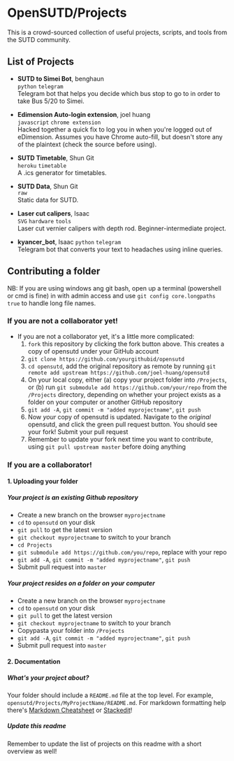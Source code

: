 # OpenSUTD/Projects
This is a crowd-sourced collection of useful projects, scripts, and tools from the SUTD community.

## List of Projects
* **SUTD to Simei Bot**, benghaun  
`python` `telegram`  
Telegram bot that helps you decide which bus stop to go to in order to take Bus 5/20 to Simei.

* **Edimension Auto-login extension**, joel huang  
`javascript` `chrome extension`  
Hacked together a quick fix to log you in when you're logged out of eDimension. Assumes you have Chrome auto-fill, but doesn't store any of the plaintext (check the source before using).

* **SUTD Timetable**, Shun Git  
`heroku` `timetable`  
A .ics generator for timetables.

* **SUTD Data**, Shun Git  
`raw`  
Static data for SUTD.

* **Laser cut calipers**, Isaac  
`SVG` `hardware` `tools`  
Laser cut vernier calipers with depth rod. Beginner-intermediate project.

* **kyancer_bot**, Isaac
`python` `telegram`  
Telegram bot that converts your text to headaches using inline queries. 

## Contributing a folder
NB: If you are using windows ang git bash, open up a terminal (powershell or cmd is fine) in with admin access and use `git config core.longpaths true` to handle long file names.
### If you are not a collaborator yet!
* If you are not a collaborator yet, it's a little more complicated:
   1. `fork` this repository by clicking the fork button above. This creates a copy of opensutd under your GitHub account
   2. `git clone https://github.com/yourgithubid/opensutd`
   3. `cd opensutd`, add the original repository as remote by running `git remote add upstream https://github.com/joel-huang/opensutd`
   4. On your local copy, either (a) copy your project folder into `/Projects`, or (b) run `git submodule add https://github.com/your/repo` from the `/Projects` directory, depending on whether your project exists as a folder on your computer or another GitHub repository
   5. `git add -A`, `git commit -m "added myprojectname"`, `git push`
   6. Now _your_ copy of opensutd is updated. Navigate to the _original_ opensutd, and click the green pull request button. You should see your fork! Submit your pull request
   7. Remember to update your fork next time you want to contribute, using `git pull upstream master` before doing anything

### If you are a collaborator!
#### 1. Uploading your folder
##### Your project is an existing Github repository
* Create a new branch on the browser `myprojectname`
* `cd` to `opensutd` on your disk
* `git pull` to get the latest version
* `git checkout myprojectname` to switch to your branch
* `cd Projects`
* `git submodule add https://github.com/you/repo`, replace with your repo
* `git add -A`, `git commit -m "added myprojectname"`, `git push`
* Submit pull request into `master`

##### Your project resides on a folder on your computer
* Create a new branch on the browser `myprojectname`
* `cd` to `opensutd` on your disk
* `git pull` to get the latest version
* `git checkout myprojectname` to switch to your branch
* Copypasta your folder into `/Projects`
* `git add -A`, `git commit -m "added myprojectname"`, `git push`
* Submit pull request into `master`

#### 2. Documentation
##### What's your project about?
Your folder should include a `README.md` file at the top level. For example, `opensutd/Projects/MyProjectName/README.md`. For markdown formatting help there's [Markdown Cheatsheet](https://github.com/adam-p/markdown-here/wiki/Markdown-Cheatsheet) or [Stackedit](https://stackedit.io/app)!
##### Update *this* readme
Remember to update the list of projects on this readme with a short overview as well!

